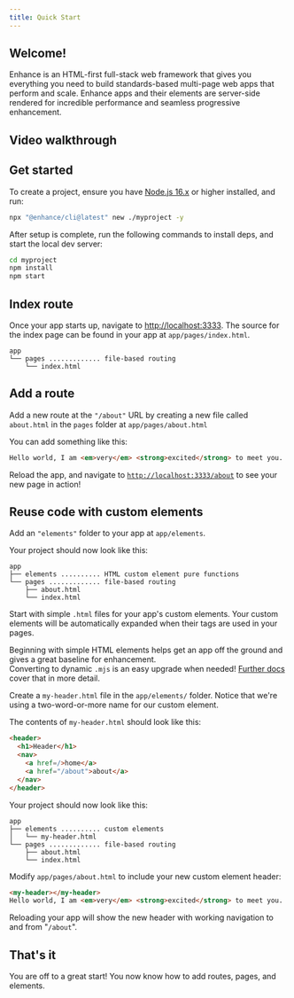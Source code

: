 ```yaml
---
title: Quick Start
---
```


## Welcome!

Enhance is an HTML-first full-stack web framework that gives you everything you need to build standards-based multi-page web apps that perform and scale. Enhance apps and their elements are server-side rendered for incredible performance and seamless progressive enhancement.

## Video walkthrough

<doc-video playback-id="ADl6wSlpxTpJKym2OhPd2TQsB64nW01x5dygkSEAfNdU" name="Enhance Quick Start">
  <doc-video-next playback-id="uEucxWZZUxE9BAa02DH00w8C6d89viqBYd4nHU02NFFi7c" name="Quick Start pt 2"></doc-video-next>
  <doc-video-next playback-id="ZqjJbownz016Af48YXjrCE02uqdtdGm8HSUulTNAjZyNg" name="Quick Start pt 3"></doc-video-next>
</doc-video>

## Get started

To create a project, ensure you have <a href=https://nodejs.org>Node.js 16.x</a> or higher installed, and run:

```bash
npx "@enhance/cli@latest" new ./myproject -y
```

After setup is complete, run the following commands to install deps, and start the local dev server:

```bash
cd myproject
npm install
npm start
```

## Index route

Once your app starts up, navigate to [http://localhost:3333](http://localhost:3333).
The source for the index page can be found in your app at `app/pages/index.html`.

```
app
└── pages ............. file-based routing
    └── index.html
```

## Add a route

Add a new route at the `"/about"` URL by creating a new file called `about.html` in the `pages` folder at `app/pages/about.html`

You can add something like this:

<doc-code filename="app/pages/about.html" >

```html
Hello world, I am <em>very</em> <strong>excited</strong> to meet you.
```

</doc-code>

Reload the app, and navigate to [`http://localhost:3333/about`](http://localhost:3333/about) to see your new page in action!

## Reuse code with custom elements

Add an `"elements"` folder to your app at `app/elements`.

Your project should now look like this:

```
app
├── elements .......... HTML custom element pure functions
└── pages ............. file-based routing
    ├── about.html
    └── index.html
```

Start with simple `.html` files for your app's custom elements.
Your custom elements will be automatically expanded when their tags are used in your pages.

<doc-callout level="info">

Beginning with simple HTML elements helps get an app off the ground and gives a great baseline for enhancement.  
Converting to dynamic `.mjs` is an easy upgrade when needed! [Further docs](/docs/conventions/elements) cover that in more detail.

</doc-callout>

Create a `my-header.html` file in the `app/elements/` folder. Notice that we're using a two-word-or-more name for our custom element.

The contents of `my-header.html` should look like this:

<doc-code filename="app/elements/my-header.html" >

```html
<header>
  <h1>Header</h1>
  <nav>
    <a href=/>home</a>
    <a href="/about">about</a>
  </nav>
</header>
```

</doc-code>

Your project should now look like this:

```
app
├── elements .......... custom elements
│   └── my-header.html
└── pages ............. file-based routing
    ├── about.html
    └── index.html
```

Modify `app/pages/about.html` to include your new custom element header:

<doc-code filename="app/pages/about.html" >

```html
<my-header></my-header>
Hello world, I am <em>very</em> <strong>excited</strong> to meet you.
```

</doc-code>

Reloading your app will show the new header with working navigation to and from "`/about`".

## That's it

You are off to a great start! You now know how to add routes, pages, and elements.
